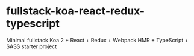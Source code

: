 # fullstack-koa-react-redux-typescript
Minimal fullstack Koa 2 + React + Redux + Webpack HMR + TypeScript + SASS starter project

